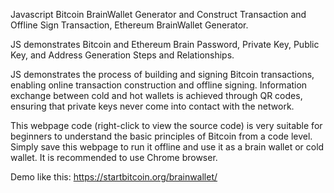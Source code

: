 Javascript Bitcoin BrainWallet Generator and  Construct Transaction and Offline Sign Transaction, Ethereum BrainWallet Generator.

JS demonstrates Bitcoin and Ethereum Brain Password, Private Key, Public Key, and Address Generation Steps and Relationships.

JS demonstrates the process of building and signing Bitcoin transactions, enabling online transaction construction and offline signing. Information exchange between cold and hot wallets is achieved through QR codes, ensuring that private keys never come into contact with the network. 

This webpage code (right-click to view the source code) is very suitable for beginners to understand the basic principles of Bitcoin from a code level. Simply save this webpage to run it offline and use it as a brain wallet or cold wallet. It is recommended to use Chrome browser.

Demo like this: https://startbitcoin.org/brainwallet/
